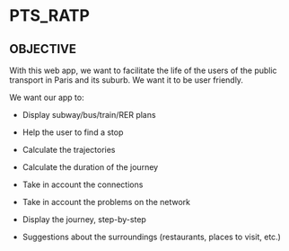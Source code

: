 # PTS_RATP

## OBJECTIVE

With this web app, we want to facilitate the life of the users of the public transport in Paris and its suburb. We want it to be user friendly.

We want our app to:

* Display subway/bus/train/RER plans
  
* Help the user to find a stop
    
* Calculate the trajectories
  
* Calculate the duration of the journey
  
* Take in account the connections
  
* Take in account the problems on the network
  
* Display the journey, step-by-step
  
* Suggestions about the surroundings (restaurants, places to visit, etc.)
  

